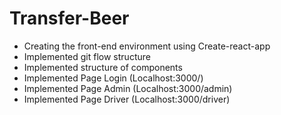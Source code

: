 # Transfer-Beer
- Creating the front-end environment using Create-react-app
- Implemented git flow structure
- Implemented structure of components
- Implemented Page Login (Localhost:3000/)
- Implemented Page Admin (Localhost:3000/admin)
- Implemented Page Driver (Localhost:3000/driver)